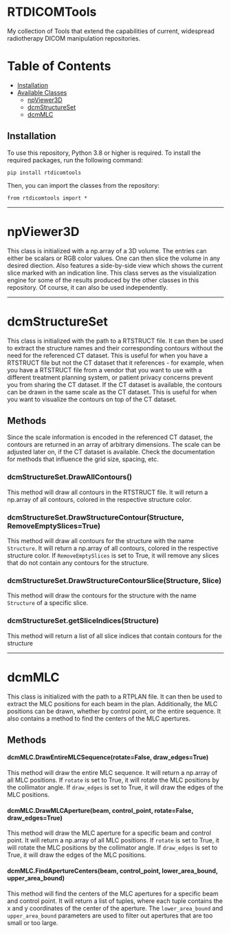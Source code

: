 # RTDICOMTools
My collection of Tools that extend the capabilities of current, widespread radiotherapy DICOM manipulation repositories.

# Table of Contents

- [Installation](#installation)
- [Available Classes](#available-classes)
    * [npViewer3D](#npviewer3d)
    * [dcmStructureSet](#dcmstructureset)
    * [dcmMLC](#dcmmlc)
    
## Installation

To use this repository, Python 3.8 or higher is required. To install the required packages, run the following command:

```console
pip install rtdicomtools
```

Then, you can import the classes from the repository:

```console
from rtdicomtools import *
```

<hr>

# npViewer3D

This class is initialized with a np.array of a 3D volume. The entries can either be scalars or RGB color values. One can then slice the volume in any desired diection. Also features a side-by-side view which shows the current slice marked with an indication line.
This class serves as the visuialization engine for some of the results produced by the other classes in this repository. Of course, it can also be used independently.

<hr>

# dcmStructureSet

This class is initialized with the path to a RTSTRUCT file. It can then be used to extract the structure names and their corresponding contours without the need for the referenced CT dataset. This is useful for when you have a RTSTRUCT file but not the CT dataset that it references - for example, when you have a RTSTRUCT file from a vendor that you want to use with a different treatment planning system, or patient privacy concerns prevent you from sharing the CT dataset.
If the CT dataset is available, the contours can be drawn in the same scale as the CT dataset. This is useful for when you want to visualize the contours on top of the CT dataset.

## Methods

Since the scale information is encoded in the referenced CT dataset, the contours are returned in an array of arbitrary dimensions. The scale can be adjusted later on, if the CT dataset is available. Check the documentation for methods that influence the grid size, spacing, etc.

### dcmStructureSet.DrawAllContours()

This method will draw all contours in the RTSTRUCT file. It will return a np.array of all contours, colored in the respective structure color.

### dcmStructureSet.DrawStructureContour(Structure, RemoveEmptySlices=True)

This method will draw all contours for the structure with the name `Structure`. It will return a np.array of all contours, colored in the respective structure color. If `RemoveEmptySlices` is set to True, it will remove any slices that do not contain any contours for the structure.

### dcmStructureSet.DrawStructureContourSlice(Structure, Slice)

This method will draw the contours for the structure with the name `Structure` of a specific slice.

### dcmStructureSet.getSliceIndices(Structure)

This method will return a list of all slice indices that contain contours for the structure

<hr>

# dcmMLC

This class is initialized with the path to a RTPLAN file. It can then be used to extract the MLC positions for each beam in the plan. Additionally, the MLC positions can be drawn, whether by control point, or the entire sequence. It also contains a method to find the centers of the MLC apertures.

## Methods

#### dcmMLC.DrawEntireMLCSequence(rotate=False, draw_edges=True)

This method will draw the entire MLC sequence. It will return a np.array of all MLC positions. If `rotate` is set to True, it will rotate the MLC positions by the collimator angle. If `draw_edges` is set to True, it will draw the edges of the MLC positions.

#### dcmMLC.DrawMLCAperture(beam, control_point, rotate=False, draw_edges=True)

This method will draw the MLC aperture for a specific beam and control point. It will return a np.array of all MLC positions. If `rotate` is set to True, it will rotate the MLC positions by the collimator angle. If `draw_edges` is set to True, it will draw the edges of the MLC positions.

#### dcmMLC.FindApertureCenters(beam, control_point, lower_area_bound, upper_area_bound)

This method will find the centers of the MLC apertures for a specific beam and control point. It will return a list of tuples, where each tuple contains the x and y coordinates of the center of the aperture. The `lower_area_bound` and `upper_area_bound` parameters are used to filter out apertures that are too small or too large.